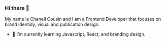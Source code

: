 ### Hi there 🦉

<!--
**NellPrima/NellPrima** is a ✨ _special_ ✨ repository because its `README.md` (this file) appears on your GitHub profile.

Here are some ideas to get you started:
-->
My name is Chanell Cousin and I am a Frontend Developer that focuses on brand identidy, visual and publication design. 

- 🌱 I’m currently learning Javascript, React, and branding design.






